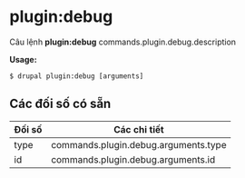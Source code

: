 # plugin:debug
Câu lệnh **plugin:debug** commands.plugin.debug.description

**Usage:**
```
$ drupal plugin:debug [arguments] 
```

## Các đối số có sẵn
Đối số | Các chi tiết
---------|-------------
type | commands.plugin.debug.arguments.type
id | commands.plugin.debug.arguments.id
